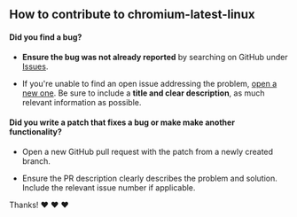 ## How to contribute to chromium-latest-linux

#### **Did you find a bug?**

* **Ensure the bug was not already reported** by searching on GitHub under [Issues](https://github.com/chromium-unofficial-latest-linux/chromium-latest-linux/issues).

* If you're unable to find an open issue addressing the problem, [open a new one](https://github.com/chromium-unofficial-latest-linux/chromium-latest-linux/issues/new). Be sure to include a **title and clear description**, as much relevant information as possible.

#### **Did you write a patch that fixes a bug or make make another functionality?**

* Open a new GitHub pull request with the patch from a newly created branch.

* Ensure the PR description clearly describes the problem and solution. Include the relevant issue number if applicable.

Thanks! :heart: :heart: :heart:

